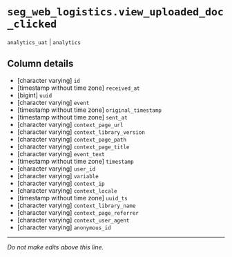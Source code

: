 # `seg_web_logistics.view_uploaded_doc_clicked`
`analytics_uat` | `analytics`

## Column details
* [character varying] `id`
* [timestamp without time zone] `received_at`
* [bigint]    `uuid`
* [character varying] `event`
* [timestamp without time zone] `original_timestamp`
* [timestamp without time zone] `sent_at`
* [character varying] `context_page_url`
* [character varying] `context_library_version`
* [character varying] `context_page_path`
* [character varying] `context_page_title`
* [character varying] `event_text`
* [timestamp without time zone] `timestamp`
* [character varying] `user_id`
* [character varying] `variable`
* [character varying] `context_ip`
* [character varying] `context_locale`
* [timestamp without time zone] `uuid_ts`
* [character varying] `context_library_name`
* [character varying] `context_page_referrer`
* [character varying] `context_user_agent`
* [character varying] `anonymous_id`

-------------------------------------------------------------------------------
*Do not make edits above this line.*
